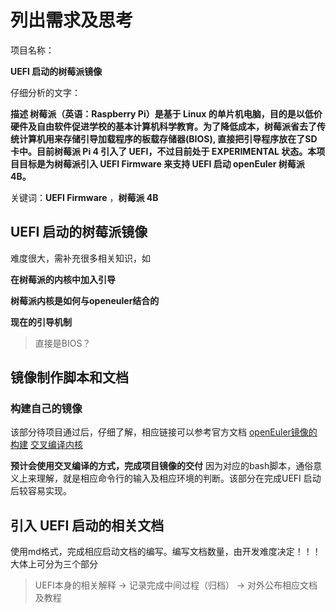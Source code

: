 # 列出需求及思考

项目名称：

**UEFI 启动的树莓派镜像**

仔细分析的文字：

**描述 树莓派（英语：Raspberry Pi）是基于 Linux 的单片机电脑，目的是以低价硬件及自由软件促进学校的基本计算机科学教育。为了降低成本，树莓派省去了传统计算机用来存储引导加载程序的板载存储器(BIOS), 直接把引导程序放在了SD卡中。目前树莓派 Pi 4 引入了 UEFI，不过目前处于 EXPERIMENTAL 状态。本项目目标是为树莓派引入 UEFI Firmware 来支持 UEFI 启动 openEuler 树莓派 4B。**

关键词：**UEFI Firmware** ，**树莓派 4B**

## UEFI 启动的树莓派镜像 

 难度很大，需补充很多相关知识，如
 
 **在树莓派的内核中加入引导**
 
 **树莓派内核是如何与openeuler结合的**
 
 **现在的引导机制**
 > 直接是BIOS？

## 镜像制作脚本和文档
### 构建自己的镜像
该部分待项目通过后，仔细了解，相应链接可以参考官方文档
[openEuler镜像的构建](https://gitee.com/openeuler/raspberrypi/blob/master/documents/openEuler%E9%95%9C%E5%83%8F%E7%9A%84%E6%9E%84%E5%BB%BA.md)
[交叉编译内核](https://gitee.com/openeuler/raspberrypi/blob/master/documents/%E4%BA%A4%E5%8F%89%E7%BC%96%E8%AF%91%E5%86%85%E6%A0%B8.md)

**预计会使用交叉编译的方式，完成项目镜像的交付**
因为对应的bash脚本，通俗意义上来理解，就是相应命令行的输入及相应环境的判断。该部分在完成UEFI 启动后较容易实现。

## 引入 UEFI 启动的相关文档

使用md格式，完成相应启动文档的编写。编写文档数量，由开发难度决定！！！
大体上可分为三个部分
> UEFI本身的相关解释 -> 记录完成中间过程（归档） -> 对外公布相应文档及教程

